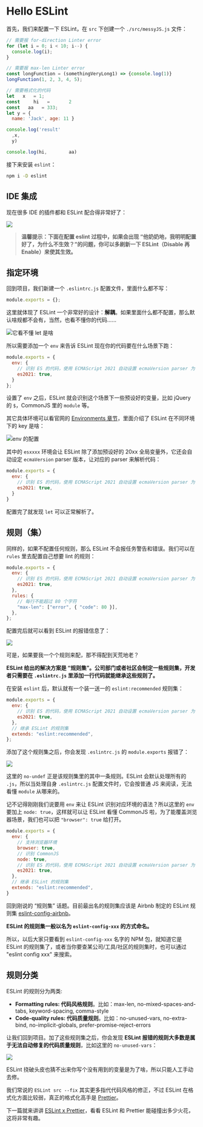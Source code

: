 # Hello ESLint

首先，我们来配置一下 ESLint，在 `src` 下创建一个 `./src/messyJS.js` 文件：

```js
// 需要报 for-direction Linter error
for (let i = 0; i < 10; i--) {
  console.log(i);
}

// 需要报 max-len Linter error
const longFunction = (somethingVeryLong1) => {console.log(1)}
longFunction(1, 2, 3, 4, 5);

// 需要格式化的代码
let   x   = 1;
const     hi   =       2
const   aa   = 333;
let y = {
  name: 'Jack', age: 11 }

console.log('result'
  ,x,
  y)

console.log(hi,        aa)
```

接下来安装 `eslint`：

```sh
npm i -D eslint
```

## IDE 集成

现在很多 IDE 的插件都和 ESLint 配合得非常好了：

![](https://files.mdnice.com/user/24913/3e73dec1-bc70-4eac-9e33-88c2b1858772.png)

> **温馨提示：下面在配置 eslint 过程中，如果会出现 “他奶奶地，我明明配置好了，为什么不生效？”的问题，你可以多刷新一下 ESLint（Disable 再 Enable）来使其生效。**

## 指定环境

回到项目，我们新建一个 `.eslintrc.js` 配置文件，里面什么都不写：

```js
module.exports = {};
```

这里就体现了 ESLint 一个非常好的设计：**解耦**。如果里面什么都不配置，那么默认啥规都不会有，当然，也看不懂你的代码......

![它看不懂 let 是啥](https://files.mdnice.com/user/24913/303174da-831d-40bc-86b6-2f49ab7490fa.png)

所以需要添加一个 `env` 来告诉 ESLint 现在你的代码要在什么场景下跑：

```js
module.exports = {
  env: {
    // 识别 ES 的代码，使用 ECMAScript 2021 自动设置 ecmaVersion parser 为 12，
    es2021: true,
  }
};
```

设置了 `env` 之后，ESLint 就会识别这个场景下一些预设好的变量，比如 jQuery 的 `$`，CommonJS 里的 `module` 等。

其它具体环境可以看官网的 [Environments 章节](https://eslint.org/docs/user-guide/configuring/language-options#specifying-environments)，里面介绍了 ESLint 在不同环境下的 key 是啥：

![env 的配置](https://files.mdnice.com/user/24913/6119c10a-362f-4785-91b6-7dbe31d74043.png)

其中的 `esxxxx` 环境会让 ESLint 除了添加预设好的 20xx 全局变量外，它还会自动设定 `ecmaVersion` parser 版本，让对应的 parser 来解析代码：

```js
module.exports = {
  env: {
    // 识别 ES 的代码，使用 ECMAScript 2021 自动设置 ecmaVersion parser 为 12，
    es2021: true,
  }
}
```

配置完了就发现 `let` 可以正常解析了。

## 规则（集）

同样的，如果不配置任何规则，那么 ESLint 不会报任务警告和错误。我们可以在 `rules` 里去配置自己想要 lint 的规则：

```js
module.exports = {
  env: {
    // 识别 ES 的代码，使用 ECMAScript 2021 自动设置 ecmaVersion parser 为 12，
    es2021: true,
  },
  rules: {
    // 每行不能超过 80 个字符
    "max-len": ["error", { "code": 80 }],
  },
};
```

配置完后就可以看到 ESLint 的报错信息了：

![](https://files.mdnice.com/user/24913/7ccc415c-30b2-45c9-8bfe-449372e4e86e.png)

可是，如果要我一个个规则来配，那不得配到天荒地老？

**ESLint 给出的解决方案是 “规则集”。公司部门或者社区会制定一些规则集，开发者只需要在 `.eslintrc.js` 里添加一行代码就能继承这些规则了。**

在安装 `eslint` 后，默认就有一个装一送一的 `eslint:recommended` 规则集：

```js
module.exports = {
  env: {
    // 识别 ES 的代码，使用 ECMAScript 2021 自动设置 ecmaVersion parser 为 12，
    es2021: true,
  },
  // 继承 ESLint 的规则集
  extends: "eslint:recommended",
};
```

添加了这个规则集之后，你会发现 `.eslintrc.js` 的 `module.exports` 报错了：

![](https://files.mdnice.com/user/24913/6bf929f9-47d7-4f20-a19b-2e6bbdcd8f13.png)

这里的 `no-undef` 正是该规则集里的其中一条规则。ESLint 会默认处理所有的 `.js`，所以当处理自身 `.eslintrc.js` 配置文件时，它会按普通 JS 来阅读，无法看懂 `module` 从哪来的。

记不记得刚刚我们说要用 `env` 来让 ESLint 识别对应环境的语法？所以这里的 `env` 要加上 `node: true`，这样就可以让 ESLint 看懂 CommonJS 啦，为了能覆盖浏览器场景，我们也可以把 `"browser": true` 给打开。

```js
module.exports = {
  env: {
    // 支持浏览器环境
    browser: true,
    // 识别 CommonJS
    node: true,
    // 识别 ES 的代码，使用 ECMAScript 2021 自动设置 ecmaVersion parser 为 12，
    es2021: true,
  },
  // 继承 ESLint 的规则集
  extends: "eslint:recommended",
}
```

回到刚说的 “规则集” 话题。目前最出名的规则集应该是 Airbnb 制定的 ESLint 规则集 [eslint-config-airbnb](https://www.npmjs.com/package/eslint-config-airbnb)。

**ESLint 的规则集一般以名为 `eslint-config-xxx` 的方式命名。**

所以，以后大家只要看到 `eslint-config-xxx` 名字的 NPM 包，就知道它是 ESLint 的规则集了，或者当你要查某公司/工具/社区的规则集时，也可以通过 "eslint config xxx" 来搜索。

## 规则分类

ESLint 的规则分为两类:
* **Formatting rules: 代码风格规则**。比如：max-len, no-mixed-spaces-and-tabs, keyword-spacing, comma-style
* **Code-quality rules: 代码质量规则**。比如：no-unused-vars, no-extra-bind, no-implicit-globals, prefer-promise-reject-errors

让我们回到项目。加了这些规则集之后，你会发现 **ESLint 报错的规则大多数是属于无法自动修复的代码质量规则**，比如这里的 `no-unused-vars`：

![](https://files.mdnice.com/user/24913/5ff85953-62c8-4b3b-9404-f7126b043447.png)

ESLint 挠破头皮也猜不出来你写个没有用到的变量是为了啥，所以只能人工手动去修。

我们常说的 `ESLint src --fix` 其实更多指代代码风格的修正，不过 ESLint 在格式化方面比较弱，真正的格式化高手是 [Prettier](https://prettier.io)。

下一篇就来讲讲 [ESLint x Prettier]()，看看 ESLint 和 Prettier 能碰撞出多少火花，这将非常有趣。
